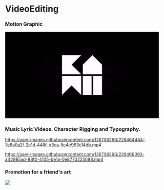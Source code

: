 # VideoEditing
### Motion Graphic
![](https://github.com/kxmii/VideoEditing/blob/main/crown.gif)


### Music Lyric Videos. Character Rigging and Typography.
https://user-images.githubusercontent.com/126708296/226464444-7a8a0a2f-2e1d-448f-b3ca-5e4e963c14db.mp4


https://user-images.githubusercontent.com/126708296/226466393-a42985ad-88f0-4105-be1a-0e8773223088.mp4


### Promotion for a friend's art
![](https://github.com/kxmii/VideoEditing/blob/main/bny.gif)
